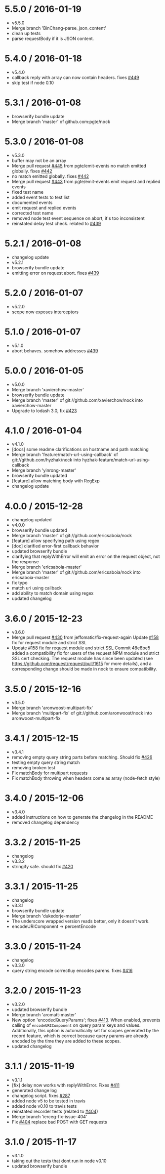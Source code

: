 5.5.0 / 2016-01-19
==================

  * v5.5.0
  * Merge branch 'BinChang-parse_json_content'
  * clean up tests
  * parse requestBody if it is JSON content.

5.4.0 / 2016-01-18
==================

  * v5.4.0
  * callback reply with array can now contain headers. fixes [#449](https://github.com/pgte/nock/issues/449)
  * skip test if node 0.10

5.3.1 / 2016-01-08
==================

  * browserify bundle update
  * Merge branch 'master' of github.com:pgte/nock

5.3.0 / 2016-01-08
==================

  * v5.3.0
  * buffer may not be an array
  * Merge pull request [#445](https://github.com/pgte/nock/issues/445) from pgte/emit-events
    no match emitted globally. fixes [#442](https://github.com/pgte/nock/issues/442)
  * no match emitted globally. fixes [#442](https://github.com/pgte/nock/issues/442)
  * Merge pull request [#443](https://github.com/pgte/nock/issues/443) from pgte/emit-events
    emit request and replied events
  * fixed test name
  * added event tests to test list
  * documented events
  * emit request and replied events
  * corrected test name
  * removed node test event sequence on abort, it's too inconsistent
  * reinstated delay test check. related to [#439](https://github.com/pgte/nock/issues/439)

5.2.1 / 2016-01-08
==================

  * changelog update
  * v5.2.1
  * browserify bundle update
  * emitting error on request abort. fixes [#439](https://github.com/pgte/nock/issues/439)

5.2.0 / 2016-01-07
==================

  * v5.2.0
  * scope now exposes interceptors

5.1.0 / 2016-01-07
==================

  * v5.1.0
  * abort behaves. somehow addresses [#439](https://github.com/pgte/nock/issues/439)

5.0.0 / 2016-01-05
==================

  * v5.0.0
  * Merge branch 'xavierchow-master'
  * browserify bundle update
  * Merge branch 'master' of git://github.com/xavierchow/nock into xavierchow-master
  * Upgrade to lodash 3.0, fix [#423](https://github.com/pgte/nock/issues/423)

4.1.0 / 2016-01-04
==================

  * v4.1.0
  * [docs] some readme clarifications on hostname and path matching
  * Merge branch 'feature/match-url-using-callback' of git://github.com/hyzhak/nock into hyzhak-feature/match-url-using-callback
  * Merge branch 'yinrong-master'
  * browserify bundle updated
  * [feature] allow matching body with RegExp
  * changelog update

4.0.0 / 2015-12-28
==================

  * changelog updated
  * v4.0.0
  * browserify bundle updated
  * Merge branch 'master' of git://github.com/ericsaboia/nock
  * [feature] allow specifying path using regex
  * [doc] clarified error-first callback behavior
  * updated browserify bundle
  * clarifying that replyWithError will emit an error on the request object, not the response
  * Merge branch 'ericsaboia-master'
  * Merge branch 'master' of git://github.com/ericsaboia/nock into ericsaboia-master
  * fix typo
  * match uri using callback
  * add ability to match domain using regex
  * updated changelog

3.6.0 / 2015-12-23
==================

  * v3.6.0
  * Merge pull request [#430](https://github.com/pgte/nock/issues/430) from jeffomatic/fix-request-again
    Update [#158](https://github.com/pgte/nock/issues/158) fix for request module and strict SSL
  * Update [#158](https://github.com/pgte/nock/issues/158) fix for request module and strict SSL
    Commit 48e8be5 added a compatibility fix for users of the request
    NPM module and strict SSL cert checking. The request module has
    since been updated (see https://github.com/request/request/pull/1615
    for more details), and a corresponding change should be made in
    nock to ensure compatibility.

3.5.0 / 2015-12-16
==================

  * v3.5.0
  * Merge branch 'aronwoost-multipart-fix'
  * Merge branch 'multipart-fix' of git://github.com/aronwoost/nock into aronwoost-multipart-fix

3.4.1 / 2015-12-15
==================

  * v3.4.1
  * removing empty query string parts before matching. Should fix [#426](https://github.com/pgte/nock/issues/426)
  * testing empty query string match
  * removing broken test
  * Fix matchBody for multipart requests
  * Fix matchBody throwing when headers come as array (node-fetch style)

3.4.0 / 2015-12-06
==================

  * v3.4.0
  * added instructions on how to generate the changelog in the README
  * removed changelog dependency

3.3.2 / 2015-11-25
==================

  * changelog
  * v3.3.2
  * stringify safe. should fix [#420](https://github.com/pgte/nock/issues/420)

3.3.1 / 2015-11-25
==================

  * changelog
  * v3.3.1
  * browserify bundle update
  * Merge branch 'dukedorje-master'
  * The underscore wrapped version reads better, only it doesn't work.
  * encodeURIComponent -> percentEncode

3.3.0 / 2015-11-24
==================

  * changelog
  * v3.3.0
  * query string encode correctluy encodes parens. fixes [#416](https://github.com/pgte/nock/issues/416)

3.2.0 / 2015-11-23
==================

  * v3.2.0
  * updated browserify bundle
  * Merge branch 'aromatt-master'
  * New option 'encodedQueryParams'; fixes [#413](https://github.com/pgte/nock/issues/413).
    When enabled, prevents calling of `encodeURIComponent` on query param keys and values.
    Additionally, this option is automatically set for scopes generated by the record feature, which is correct because query params are already encoded by the time they are added to these scopes.
  * updated changelog

3.1.1 / 2015-11-19
==================

  * v3.1.1
  * [fix] delay now works with replyWithError. Fixes [#411](https://github.com/pgte/nock/issues/411)
  * generated change log
  * changelog script. fixes [#287](https://github.com/pgte/nock/issues/287)
  * added node v5 to be tested in travis
  * added node v0.10 to travis tests
  * reinstated recorder tests (related to [#404](https://github.com/pgte/nock/issues/404))
  * Merge branch 'ierceg-fix-issue-404'
  * Fix [#404](https://github.com/pgte/nock/issues/404) replace bad POST with GET requests

3.1.0 / 2015-11-17
==================

  * v3.1.0
  * taking out the tests that dont run in node v0.10
  * updated browserify bundle
